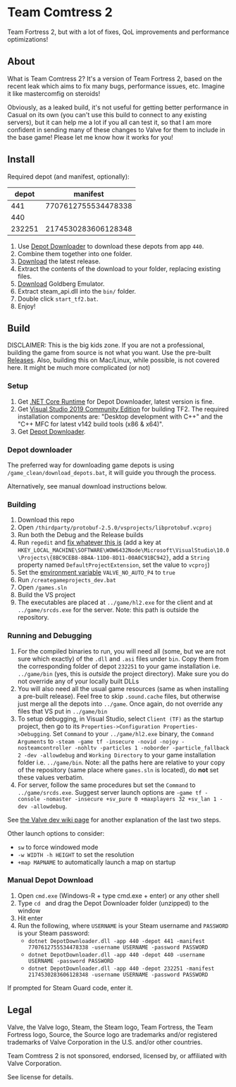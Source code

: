 # Team Comtress 2

Team Fortress 2, but with a lot of fixes, QoL improvements and performance optimizations!

## About

What is Team Comtress 2? It's a version of Team Fortress 2, based on the recent leak which aims to fix many bugs, performance issues, etc. Imagine it like mastercomfig on steroids!

Obviously, as a leaked build, it's not useful for getting better performance in Casual on its own (you can't use this build to connect to any existing servers), but it can help me a lot if you all can test it, so that I am more confident in sending many of these changes to Valve for them to include in the base game! Please let me know how it works for you!

## Install

Required depot (and manifest, optionally):

| depot | manifest |
| ----- | -------- |
| 441   | 7707612755534478338 |
| 440   | |
| 232251 | 2174530283606128348 |

1. Use [Depot Downloader](https://github.com/SteamRE/DepotDownloader) to download these depots from app `440`.
2. Combine them together into one folder.
3. [Download](https://github.com/mastercomfig/team-comtress-2/releases/latest) the latest release.
4. Extract the contents of the download to your folder, replacing existing files.
5. [Download](https://mr_goldberg.gitlab.io/goldberg_emulator/) Goldberg Emulator.
6. Extract steam_api.dll into the `bin/` folder.
7. Double click `start_tf2.bat`.
8. Enjoy!

## Build

DISCLAIMER: This is the big kids zone. If you are not a professional, building the game from source is not what you want. Use the pre-built [Releases](https://github.com/mastercomfig/team-comtress-2/releases). Also, building this on Mac/Linux, while possible, is not covered here. It might be much more complicated (or not)

### Setup
1. Get [.NET Core Runtime](https://dotnet.microsoft.com/download) for Depot Downloader, latest version is fine.
1. Get [Visual Studio 2019 Community Edition](https://visualstudio.microsoft.com/vs/) for building TF2. The required installation components are: "Desktop development with C++" and the "C++ MFC for latest v142 build tools (x86 & x64)".
1. Get [Depot Downloader](https://github.com/SteamRE/DepotDownloader).

### Depot downloader
The preferred way for downloading game depots is using `/game_clean/download_depots.bat`, it will guide you through the process.

Alternatively, see manual download instructions below.

### Building
1. Download this repo
1. Open `/thirdparty/protobuf-2.5.0/vsprojects/libprotobuf.vcproj`
1. Run both the Debug and the Release builds
1. Run `regedit` and [fix whatever this is](https://github.com/ValveSoftware/source-sdk-2013/issues/72#issuecomment-326633328) (add a key at `HKEY_LOCAL_MACHINE\SOFTWARE\WOW6432Node\Microsoft\VisualStudio\10.0\Projects\{8BC9CEB8-8B4A-11D0-8D11-00A0C91BC942}`, add a `String` property named `DefaultProjectExtension`, set the value to `vcproj`)
1. Set the [environment variable](https://superuser.com/a/985947) `VALVE_NO_AUTO_P4` to `true`
1. Run `/creategameprojects_dev.bat`
1. Open `/games.sln`
1. Build the VS project
1. The executables are placed at `../game/hl2.exe` for the client and at `../game/srcds.exe` for the server. Note: this path is outside the repository.

### Running and Debugging
1. For the compiled binaries to run, you will need all (some, but we are not sure which exactly) of the `.dll` and `.asi` files under `bin`. Copy them from the corresponding folder of depot `232251` to your game installation i.e. `../game/bin` (yes, this is _outside_ the project directory). Make sure you do not override any of your locally built DLLs
1. You will also need all the usual game resources (same as when installing a pre-built release). Feel free to skip `.sound.cache` files, but otherwise just merge all the depots into `../game`. Once again, do not override any files that VS put in `../game/bin`
1. To setup debugging, in Visual Studio, select `Client (TF)` as the startup project, then go to its `Properties->Configuration Properties->Debugging`. Set `Command` to your `../game/hl2.exe` binary, the `Command Arguments` to `-steam -game tf -insecure -novid -nojoy -nosteamcontroller -nohltv -particles 1 -noborder -particle_fallback 2 -dev -allowdebug` and `Working Directory` to your game installation folder i.e. `../game/bin`. Note: all the paths here are relative to your copy of the repository (same place where `games.sln` is located), do **not** set these values verbatim.
1. For server, follow the same procedures but set the `Command` to `../game/srcds.exe`. Suggest server launch options are `-game tf -console -nomaster -insecure +sv_pure 0 +maxplayers 32 +sv_lan 1 -dev -allowdebug`.

See [the Valve dev wiki page](https://developer.valvesoftware.com/wiki/Installing_and_Debugging_the_Source_Code) for another explanation of the last two steps.

Other launch options to consider:
- `sw` to force windowed mode
- `-w WIDTH -h HEIGHT` to set the resolution
- `+map MAPNAME` to automatically launch a map on startup

### Manual Depot Download
1. Open `cmd.exe` (Windows-R + type cmd.exe + enter) or any other shell
1. Type `cd ` and drag the Depot Downloader folder (unzipped) to the window
1. Hit enter
1. Run the following, where `USERNAME` is your Steam username and `PASSWORD` is your Steam password:
    - `dotnet DepotDownloader.dll -app 440 -depot 441 -manifest 7707612755534478338 -username USERNAME -password PASSWORD`
    - `dotnet DepotDownloader.dll -app 440 -depot 440 -username USERNAME -password PASSWORD`
    - `dotnet DepotDownloader.dll -app 440 -depot 232251 -manifest 2174530283606128348 -username USERNAME -password PASSWORD`
  
If prompted for Steam Guard code, enter it.

## Legal

Valve, the Valve logo, Steam, the Steam logo, Team Fortress, the Team Fortress logo, Source, the Source logo are trademarks and/or registered trademarks of Valve Corporation in the U.S. and/or other countries.

Team Comtress 2 is not sponsored, endorsed, licensed by, or affiliated with Valve Corporation.

See license for details.

